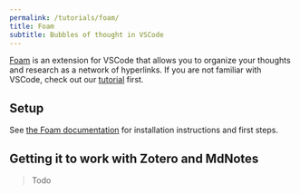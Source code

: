 ```yaml
---
permalink: /tutorials/foam/
title: Foam
subtitle: Bubbles of thought in VSCode
---
```


[Foam](https://foambubble.github.io/) is an extension for VSCode that allows you to organize your thoughts and research as a network of hyperlinks. If you are not familiar with VSCode, check out our [tutorial](vscode.md) first.

## Setup

See [the Foam documentation](https://foambubble.github.io/foam/) for installation instructions and first steps.

## Getting it to work with Zotero and MdNotes

> Todo
